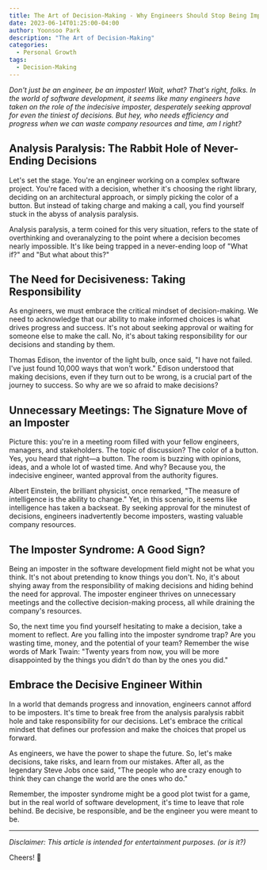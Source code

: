 ```yaml
---
title: The Art of Decision-Making - Why Engineers Should Stop Being Imposters
date: 2023-06-14T01:25:00-04:00
author: Yoonsoo Park
description: "The Art of Decision-Making"
categories:
  - Personal Growth
tags:
  - Decision-Making
---
```


_Don't just be an engineer, be an imposter! Wait, what? That's right, folks. In the world of software development, it seems like many engineers have taken on the role of the indecisive imposter, desperately seeking approval for even the tiniest of decisions. But hey, who needs efficiency and progress when we can waste company resources and time, am I right?_

## Analysis Paralysis: The Rabbit Hole of Never-Ending Decisions

Let's set the stage. You're an engineer working on a complex software project. You're faced with a decision, whether it's choosing the right library, deciding on an architectural approach, or simply picking the color of a button. But instead of taking charge and making a call, you find yourself stuck in the abyss of analysis paralysis.

Analysis paralysis, a term coined for this very situation, refers to the state of overthinking and overanalyzing to the point where a decision becomes nearly impossible. It's like being trapped in a never-ending loop of "What if?" and "But what about this?"

## The Need for Decisiveness: Taking Responsibility

As engineers, we must embrace the critical mindset of decision-making. We need to acknowledge that our ability to make informed choices is what drives progress and success. It's not about seeking approval or waiting for someone else to make the call. No, it's about taking responsibility for our decisions and standing by them.

Thomas Edison, the inventor of the light bulb, once said, "I have not failed. I've just found 10,000 ways that won't work." Edison understood that making decisions, even if they turn out to be wrong, is a crucial part of the journey to success. So why are we so afraid to make decisions?

## Unnecessary Meetings: The Signature Move of an Imposter

Picture this: you're in a meeting room filled with your fellow engineers, managers, and stakeholders. The topic of discussion? The color of a button. Yes, you heard that right—a button. The room is buzzing with opinions, ideas, and a whole lot of wasted time. And why? Because you, the indecisive engineer, wanted approval from the authority figures.

Albert Einstein, the brilliant physicist, once remarked, "The measure of intelligence is the ability to change." Yet, in this scenario, it seems like intelligence has taken a backseat. By seeking approval for the minutest of decisions, engineers inadvertently become imposters, wasting valuable company resources.

## The Imposter Syndrome: A Good Sign?

Being an imposter in the software development field might not be what you think. It's not about pretending to know things you don't. No, it's about shying away from the responsibility of making decisions and hiding behind the need for approval. The imposter engineer thrives on unnecessary meetings and the collective decision-making process, all while draining the company's resources.

So, the next time you find yourself hesitating to make a decision, take a moment to reflect. Are you falling into the imposter syndrome trap? Are you wasting time, money, and the potential of your team? Remember the wise words of Mark Twain: "Twenty years from now, you will be more disappointed by the things you didn't do than by the ones you did."

## Embrace the Decisive Engineer Within

In a world that demands progress and innovation, engineers cannot afford to be imposters. It's time to break free from the analysis paralysis rabbit hole and take responsibility for our decisions. Let's embrace the critical mindset that defines our profession and make the choices that propel us forward.

As engineers, we have the power to shape the future. So, let's make decisions, take risks, and learn from our mistakes. After all, as the legendary Steve Jobs once said, "The people who are crazy enough to think they can change the world are the ones who do."

Remember, the imposter syndrome might be a good plot twist for a game, but in the real world of software development, it's time to leave that role behind. Be decisive, be responsible, and be the engineer you were meant to be.

---

_Disclaimer: This article is intended for entertainment purposes. (or is it?)_

Cheers! 🍺

